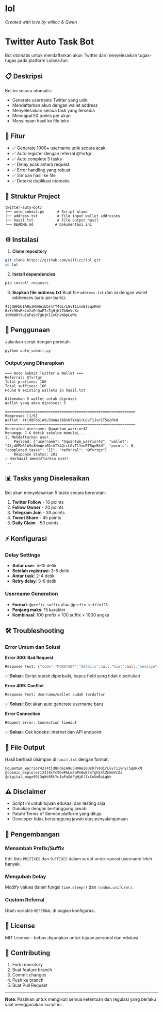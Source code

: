 # lol

*Created with love by willicc & Qwen*

# Twitter Auto Task Bot

Bot otomatis untuk mendaftarkan akun Twitter dan menyelesaikan tugas-tugas pada platform Lolana.fun.

## 📋 Deskripsi

Bot ini secara otomatis:
- Generate username Twitter yang unik
- Mendaftarkan akun dengan wallet address
- Menyelesaikan semua task yang tersedia
- Mencapai 50 points per akun
- Menyimpan hasil ke file teks

## 🚀 Fitur

- ✅ Generate 1000+ username unik secara acak
- ✅ Auto register dengan referral @fvrtgr
- ✅ Auto complete 5 tasks
- ✅ Delay acak antara request
- ✅ Error handling yang robust
- ✅ Simpan hasil ke file
- ✅ Deteksi duplikasi otomatis

## 📁 Struktur Project

```
twitter-auto-bot/
├── auto_submit.py      # Script utama
├── address.txt         # File input wallet addresses
├── hasil.txt           # File output hasil
└── README.md          # Dokumentasi ini
```

## ⚙️ Instalasi

1. **Clone repository**
```bash
git clone https://github.com/willicc/lol.git
cd lol
```

2. **Install dependencies**
```bash
pip install requests
```

3. **Siapkan file address.txt**
Buat file `address.txt` dan isi dengan wallet addresses (satu per baris):

```
4tjd8Fb61A9u3HmWei6DshTY4QirLGvT11vnET5qoRkN
8xYc9DvRkLm2aPnQwE7sTgHjKlZbNmVcXz
3qWe8RtYuIoPaSdFgHjKlZxCnVmBpLqWe
```

## 🎯 Penggunaan

Jalankan script dengan perintah:

```bash
python auto_submit.py
```

### Output yang Diharapkan

```
=== Auto Submit Twitter & Wallet ===
Referral: @fvrtgr
Total prefixes: 100
Total suffixes: 100
Found 0 existing wallets in hasil.txt

Ditemukan 5 wallet untuk diproses
Wallet yang akan diproses: 5

============================================================
Memproses [1/5]
Wallet: 4tjd8Fb61A9u3HmWei6DshTY4QirLGvT11vnET5qoRkN
============================================================
Generated username: @quantum_warrior42
Menunggu 7.6 detik sebelum memulai...
1. Mendaftarkan user...
    Payload: {"username": "@quantum_warrior42", "wallet": "4tjd8Fb61A9u3HmWei6DshTY4QirLGvT11vnET5qoRkN", "points": 0, "completed_tasks": "[]", "referral": "@fvrtgr"}
    Response Status: 201
✅ Berhasil mendaftarkan user!
...
```

## 📊 Tasks yang Diselesaikan

Bot akan menyelesaikan 5 tasks secara berurutan:

1. **Twitter Follow** - 10 points
2. **Follow Owner** - 20 points  
3. **Telegram Join** - 30 points
4. **Tweet Share** - 45 points
5. **Daily Claim** - 50 points

## ⚡ Konfigurasi

### Delay Settings
- **Antar user**: 5-10 detik
- **Setelah registrasi**: 3-6 detik  
- **Antar task**: 2-4 detik
- **Retry delay**: 3-6 detik

### Username Generation
- **Format**: `@prefix_suffix` atau `@prefix_suffix123`
- **Panjang maks**: 15 karakter
- **Kombinasi**: 100 prefix × 100 suffix × 1000 angka

## 🛠 Troubleshooting

### Error Umum dan Solusi

**Error 400: Bad Request**
```bash
Response Text: {"code":"PGRST204","details":null,"hint":null,"message":"Could not find the 'lolana_balance' column"}
```
✅ **Solusi**: Script sudah diperbaiki, hapus field yang tidak diperlukan

**Error 409: Conflict**
```bash
Response Text: Username/wallet sudah terdaftar
```
✅ **Solusi**: Bot akan auto generate username baru

**Error Connection**
```bash
Request error: Connection timeout
```
✅ **Solusi**: Cek koneksi internet dan API endpoint

## 📝 File Output

Hasil berhasil disimpan di `hasil.txt` dengan format:
```
@quantum_warrior42|4tjd8Fb61A9u3HmWei6DshTY4QirLGvT11vnET5qoRkN
@cosmic_explorer123|8xYc9DvRkLm2aPnQwE7sTgHjKlZbNmVcXz
@digital_mage99|3qWe8RtYuIoPaSdFgHjKlZxCnVmBpLqWe
```

## ⚠️ Disclaimer

- Script ini untuk tujuan edukasi dan testing saja
- Gunakan dengan bertanggung jawab
- Patuhi Terms of Service platform yang dituju
- Developer tidak bertanggung jawab atas penyalahgunaan

## 🔧 Pengembangan

### Menambah Prefix/Suffix
Edit lists `PREFIXES` dan `SUFFIXES` dalam script untuk variasi username lebih banyak.

### Mengubah Delay
Modify values dalam fungsi `time.sleep()` dan `random.uniform()`.

### Custom Referral
Ubah variable `REFERRAL` di bagian konfigurasi.

## 📄 License

MIT License - bebas digunakan untuk tujuan personal dan edukasi.

## 🤝 Contributing

1. Fork repository
2. Buat feature branch
3. Commit changes
4. Push ke branch
5. Buat Pull Request

---

**Note**: Pastikan untuk mengikuti semua ketentuan dan regulasi yang berlaku saat menggunakan script ini.
